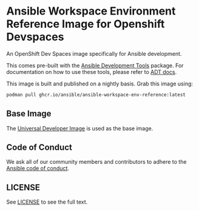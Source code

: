 # Ansible Workspace Environment Reference Image for Openshift Devspaces

An OpenShift Dev Spaces image specifically for Ansible development.

This comes pre-built with the [Ansible Development Tools](https://github.com/ansible/ansible-dev-tools) package.
For documentation on how to use these tools, please refer to [ADT docs](https://ansible.readthedocs.io/projects/dev-tools/).

This image is built and published on a nightly basis. Grab this image using:

```bash
podman pull ghcr.io/ansible/ansible-workspace-env-reference:latest
```

## Base Image

The [Universal Developer Image](https://quay.io/repository/devfile/universal-developer-image) is used as the base image.

## Code of Conduct

We ask all of our community members and contributors to adhere to the [Ansible code of conduct](http://docs.ansible.com/ansible/latest/community/code_of_conduct.html).

## LICENSE

See [LICENSE](https://github.com/ansible-collections/cisco.nxos/blob/main/LICENSE) to see the full text.
